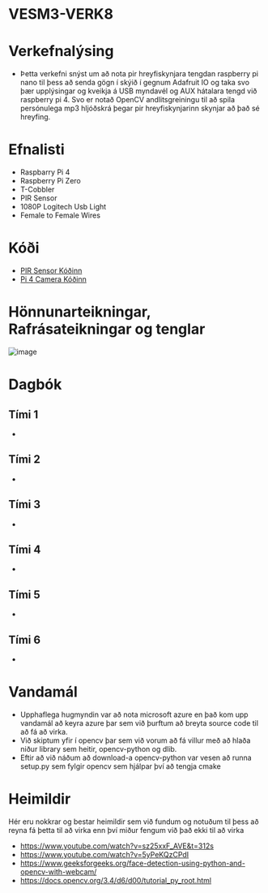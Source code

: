 # VESM3-VERK8

# Verkefnalýsing

- Þetta verkefni snýst um að nota pir hreyfiskynjara tengdan raspberry pi nano til þess að senda gögn í skýið í gegnum Adafruit IO og taka svo þær upplýsingar og kveikja á USB myndavél og AUX hátalara tengd við raspberry pi 4. Svo er notað OpenCV andlitsgreiningu til að spila persónulega mp3 hljóðskrá þegar pir hreyfiskynjarinn skynjar að það sé hreyfing.


# Efnalisti

- Raspbarry Pi 4
- Raspberry Pi Zero
- T-Cobbler
- PIR Sensor
- 1080P Logitech Usb Light
- Female to Female Wires

# Kóði

- [PIR Sensor Kóðinn](https://github.com/Tiago-MiguelM/VESM3-VERK3/blob/main/PiNano/LokaVerkefni8%20Motion%20Sensor.py)
- [Pi 4 Camera Kóðinn](https://github.com/Tiago-MiguelM/VESM3-VERK3/blob/main/Pi4/Basics.py)

# Hönnunarteikningar, Rafrásateikningar og tenglar

![image](https://github.com/Tiago-MiguelM/VESM3-VERK3/blob/main/circuit.png)

# Dagbók

## Tími 1
-
## Tími 2
-
## Tími 3
-
## Tími 4
-
## Tími 5
-
## Tími 6
-

# Vandamál

- Upphaflega hugmyndin var að nota microsoft azure en það kom upp vandamál að keyra azure þar sem við þurftum að breyta source code til að fá að virka.
- Við skiptum yfir í opencv þar sem við vorum að fá villur með að hlaða niður library sem heitir, opencv-python og dlib.
- Eftir að við náðum að download-a opencv-python var vesen að runna setup.py sem fylgir opencv sem hjálpar því að tengja cmake


# Heimildir

Hér eru nokkrar og bestar heimildir sem við fundum og notuðum til þess að reyna fá þetta til að virka enn því miður fengum við það ekki til að virka 

- https://www.youtube.com/watch?v=sz25xxF_AVE&t=312s
- https://www.youtube.com/watch?v=5yPeKQzCPdI
- https://www.geeksforgeeks.org/face-detection-using-python-and-opencv-with-webcam/
- https://docs.opencv.org/3.4/d6/d00/tutorial_py_root.html
